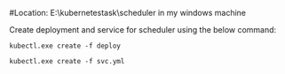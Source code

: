 #Location: E:\kubernetestask\scheduler in my windows machine 

Create deployment and service for scheduler using the below command:
```
kubectl.exe create -f deploy
```
```
kubectl.exe create -f svc.yml
```
